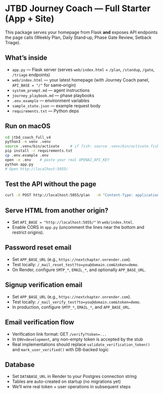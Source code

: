 # JTBD Journey Coach — Full Starter (App + Site)

This package serves your homepage from Flask **and** exposes API endpoints the page calls (Weekly Plan, Daily Stand‑up, Phase Gate Review, Setback Triage).

## What’s inside
- `app.py` — Flask server (serves `web/index.html` + `/plan`, `/standup`, `/gate`, `/triage` endpoints)
- `web/index.html` — your latest homepage (with Journey Coach panel, `API_BASE = "/"` for same‑origin)
- `system_prompt.md` — agent instructions
- `journey_playbook.md` — phase playbooks
- `.env.example` — environment variables
- `sample_state.json` — example request body
- `requirements.txt` — Python deps

## Run on macOS
```bash
cd jtbd_coach_full_v4
python3 -m venv .venv
source .venv/bin/activate     # if fish: source .venv/bin/activate.fish
pip install -r requirements.txt
cp .env.example .env
open -e .env    # paste your real OPENAI_API_KEY
python app.py
# Open http://localhost:5055/
```

## Test the API without the page
```bash
curl -X POST http://localhost:5055/plan   -H "Content-Type: application/json"   -d @sample_state.json
```

## Serve HTML from another origin?
- Set `API_BASE = "http://localhost:5055/"` in `web/index.html`.
- Enable CORS in `app.py` (uncomment the lines near the bottom and restrict origins).

## Password reset email
- Set `APP_BASE_URL` (e.g., `https://nextchapter.onrender.com`).
- Test locally: `/_mail_reset_test?to=you@domain.com&token=demo`.
- On Render, configure `SMTP_*`, `EMAIL_*`, and optionally `APP_BASE_URL`.

## Signup verification email
- Set `APP_BASE_URL` (e.g., `https://nextchapter.onrender.com`).
- Test locally: `/_mail_verify_test?to=you@domain.com&token=demo`.
- In production, configure `SMTP_*`, `EMAIL_*`, and `APP_BASE_URL`.

## Email verification flow
- Verification link format: GET `/verify?token=...`
- In `ENV=development`, any non-empty token is accepted by the stub
- Real implementations should replace `validate_verification_token()` and `mark_user_verified()` with DB-backed logic

## Database
- Set `DATABASE_URL` in Render to your Postgres connection string
- Tables are auto-created on startup (no migrations yet)
- We’ll wire real token + user operations in subsequent steps
